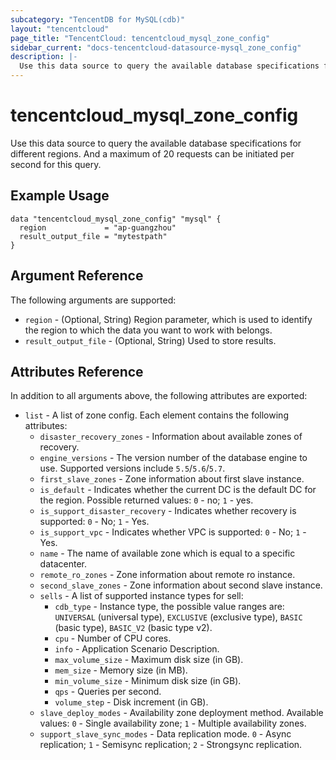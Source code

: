```yaml
---
subcategory: "TencentDB for MySQL(cdb)"
layout: "tencentcloud"
page_title: "TencentCloud: tencentcloud_mysql_zone_config"
sidebar_current: "docs-tencentcloud-datasource-mysql_zone_config"
description: |-
  Use this data source to query the available database specifications for different regions. And a maximum of 20 requests can be initiated per second for this query.
---
```


# tencentcloud_mysql_zone_config

Use this data source to query the available database specifications for different regions. And a maximum of 20 requests can be initiated per second for this query.

## Example Usage

```hcl
data "tencentcloud_mysql_zone_config" "mysql" {
  region             = "ap-guangzhou"
  result_output_file = "mytestpath"
}
```

## Argument Reference

The following arguments are supported:

* `region` - (Optional, String) Region parameter, which is used to identify the region to which the data you want to work with belongs.
* `result_output_file` - (Optional, String) Used to store results.

## Attributes Reference

In addition to all arguments above, the following attributes are exported:

* `list` - A list of zone config. Each element contains the following attributes:
  * `disaster_recovery_zones` - Information about available zones of recovery.
  * `engine_versions` - The version number of the database engine to use. Supported versions include `5.5`/`5.6`/`5.7`.
  * `first_slave_zones` - Zone information about first slave instance.
  * `is_default` - Indicates whether the current DC is the default DC for the region. Possible returned values: `0` - no; `1` - yes.
  * `is_support_disaster_recovery` - Indicates whether recovery is supported: `0` - No; `1` - Yes.
  * `is_support_vpc` - Indicates whether VPC is supported: `0` - No; `1` - Yes.
  * `name` - The name of available zone which is equal to a specific datacenter.
  * `remote_ro_zones` - Zone information about remote ro instance.
  * `second_slave_zones` - Zone information about second slave instance.
  * `sells` - A list of supported instance types for sell:
    * `cdb_type` - Instance type, the possible value ranges are: `UNIVERSAL` (universal type), `EXCLUSIVE` (exclusive type), `BASIC` (basic type), `BASIC_V2` (basic type v2).
    * `cpu` - Number of CPU cores.
    * `info` - Application Scenario Description.
    * `max_volume_size` - Maximum disk size (in GB).
    * `mem_size` - Memory size (in MB).
    * `min_volume_size` - Minimum disk size (in GB).
    * `qps` - Queries per second.
    * `volume_step` - Disk increment (in GB).
  * `slave_deploy_modes` - Availability zone deployment method. Available values: `0` - Single availability zone; `1` - Multiple availability zones.
  * `support_slave_sync_modes` - Data replication mode. `0` - Async replication; `1` - Semisync replication; `2` - Strongsync replication.



